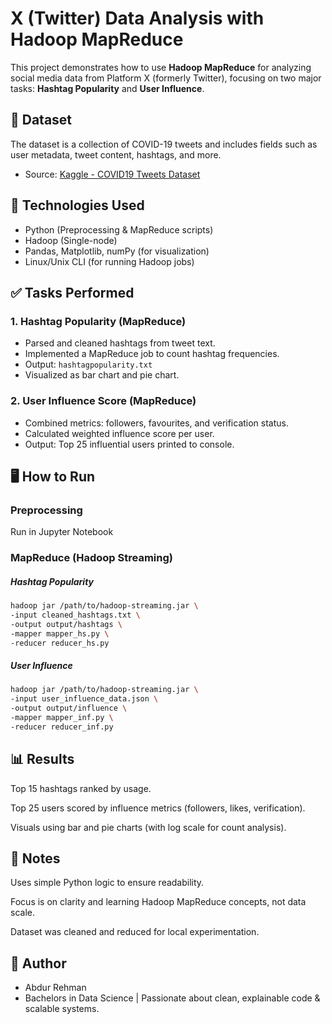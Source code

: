 # X (Twitter) Data Analysis with Hadoop MapReduce

This project demonstrates how to use **Hadoop MapReduce** for analyzing social media data from Platform X (formerly Twitter), focusing on two major tasks: **Hashtag Popularity** and **User Influence**.

## 📁 Dataset

The dataset is a collection of COVID-19 tweets and includes fields such as user metadata, tweet content, hashtags, and more.

- Source: [Kaggle - COVID19 Tweets Dataset](https://www.kaggle.com/datasets/gpreda/covid19-tweets)

## 🧰 Technologies Used

- Python (Preprocessing & MapReduce scripts)
- Hadoop (Single-node)
- Pandas, Matplotlib, numPy (for visualization)
- Linux/Unix CLI (for running Hadoop jobs)

## ✅ Tasks Performed

### 1. Hashtag Popularity (MapReduce)
- Parsed and cleaned hashtags from tweet text.
- Implemented a MapReduce job to count hashtag frequencies.
- Output: `hashtagpopularity.txt`
- Visualized as bar chart and pie chart.

### 2. User Influence Score (MapReduce)
- Combined metrics: followers, favourites, and verification status.
- Calculated weighted influence score per user.
- Output: Top 25 influential users printed to console.


## 🖥️ How to Run

### Preprocessing
Run in Jupyter Notebook 

### MapReduce (Hadoop Streaming)
##### Hashtag Popularity
```bash
hadoop jar /path/to/hadoop-streaming.jar \
-input cleaned_hashtags.txt \
-output output/hashtags \
-mapper mapper_hs.py \
-reducer reducer_hs.py
```

##### User Influence
```bash
hadoop jar /path/to/hadoop-streaming.jar \
-input user_influence_data.json \
-output output/influence \
-mapper mapper_inf.py \
-reducer reducer_inf.py
```

## 📊 Results

  Top 15 hashtags ranked by usage.

  Top 25 users scored by influence metrics (followers, likes, verification).

  Visuals using bar and pie charts (with log scale for count analysis).

## 📌 Notes

  Uses simple Python logic to ensure readability.

  Focus is on clarity and learning Hadoop MapReduce concepts, not data scale.

  Dataset was cleaned and reduced for local experimentation.

## 🧠 Author

- Abdur Rehman
- Bachelors in Data Science | Passionate about clean, explainable code & scalable systems.
